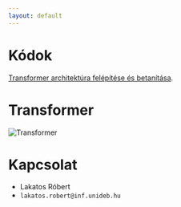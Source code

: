 ```yaml
---
layout: default
---
```


# Kódok

[Transformer architektúra felépítése és betanítása](./code/section-12-train-transfomer).

# Transformer

![Transformer](https://www.tensorflow.org/images/tutorials/transformer/transformer.png)

# Kapcsolat

- Lakatos Róbert
- `lakatos.robert@inf.unideb.hu`